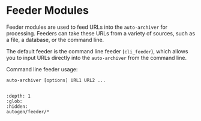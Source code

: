 # Feeder Modules

Feeder modules are used to feed URLs into the `auto-archiver` for processing. Feeders can take these URLs from a variety of sources, such as a file, a database, or the command line.

The default feeder is the command line feeder (`cli_feeder`), which allows you to input URLs directly into the `auto-archiver` from the command line.

Command line feeder usage:
```{code} bash
auto-archiver [options] URL1 URL2 ...
```

```{include} autogen/feeder.md
```

```{toctree}
:depth: 1
:glob:
:hidden:
autogen/feeder/*
```